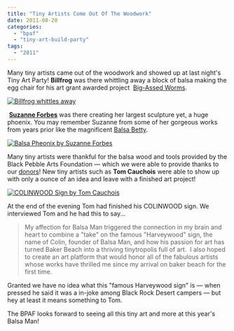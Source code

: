 ```yaml
---
title: "Tiny Artists Come Out Of The Woodwork"
date: 2011-08-20
categories: 
  - "bpaf"
  - "tiny-art-build-party"
tags: 
  - "2011"
---
```


Many tiny artists came out of the woodwork and showed up at last night's Tiny Art Party! **Billfrog** was there whittling away a block of balsa making the egg chair for his art grant awarded project  [Big-Assed Worms](https://balsaman.org/2011/08/big-assed-worms-grant-awardee/).

[![Billfrog whittles away](/images/6057773267_368d7de03e.jpg "Billfrog whittles away")](https://www.flickr.com/photos/headlouse/6057773267/in/pool-1724898@N21/)

 **[Suzanne Forbes](https://www.suzanneforbes.com/)** was there creating her largest sculpture yet, a huge phoenix. You may remember Suzanne from some of her gorgeous works from years prior like the magnificent [Balsa Betty](https://www.flickr.com/photos/headlouse/4875695959/in/set-72157624688373104).

[![Balsa Pheonix by Suzanne Forbes](/images/6059746888_429219440d.jpg "Balsa Pheonix by Suzanne Forbes")](https://www.flickr.com/photos/32609854@N00/6059746888/in/pool-1724898@N21/)

Many tiny artists were thankful for the balsa wood and tools provided by the Black Pebble Arts Foundation — which we were able to provide thanks to our [donors](https://balsaman.org/donate/)! New tiny artists such as **Tom Cauchois** were able to show up with only a ounce of an idea and leave with a finished art project!

[![COLINWOOD Sign by Tom Cauchois](/images/6060686696_2013caf15a_z.jpg "COLINWOOD Sign by Tom Cauchois")](https://www.flickr.com/photos/headlouse/6060686696/in/pool-1724898@N21/)

At the end of the evening Tom had finished his COLINWOOD sign. We interviewed Tom and he had this to say...

> My affection for Balsa Man triggered the connection in my brain and heart to combine a "take" on the famous "Harveywood" sign, the name of Colin, founder of Balsa Man, and how his passion for art has turned Baker Beach into a thriving tinytropolis full of art.  I also hoped to create an art platform that would honor all of the fabulous artists whose works have thrilled me since my arrival on baker beach for the first time.

Granted we have no idea what this "famous Harveywood sign" is — when pressed he said it was a in-joke among Black Rock Desert campers — but hey at least it means something to Tom.

The BPAF looks forward to seeing all this tiny art and more at this year's Balsa Man!
